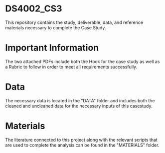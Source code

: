 # DS4002_CS3
This repository contains the study, deliverable, data, and reference materials necessary to complete the Case Study.
# Important Information
The two attached PDFs include both the Hook for the case study as well as a Rubric to follow in order to meet all requirements successfully.
# Data
The necessary data is located in the "DATA" folder and includes both the cleaned and uncleaned data for the necessary inputs of this casestudy. 
# Materials 
The literature connected to this project along with the relevant scripts that are used to complete the analysis can be found in the "MATERIALS" folder. 
